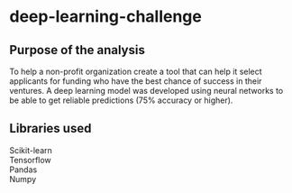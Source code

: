 # deep-learning-challenge

## Purpose of the analysis
To help a non-profit organization create a tool that can help it select applicants for funding who have the best chance of success in their ventures. A deep learning model was developed using neural networks to be able to get reliable predictions (75% accuracy or higher).

## Libraries used
Scikit-learn </br>
Tensorflow </br>
Pandas </br>
Numpy </br>

